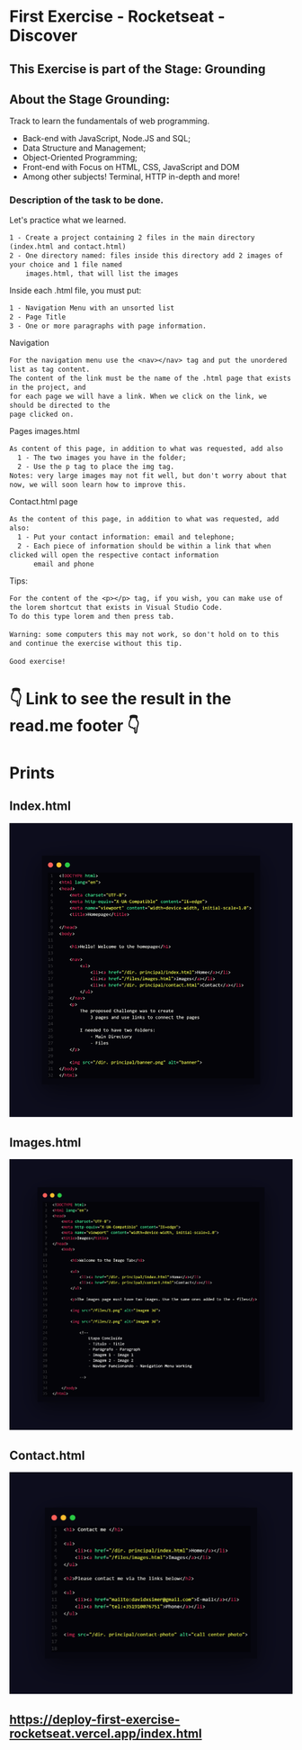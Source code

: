 # First Exercise - Rocketseat - Discover

## This Exercise is part of the Stage: Grounding

## About the Stage Grounding:

  Track to learn the fundamentals of web programming.

  - Back-end with JavaScript, Node.JS and SQL;
  - Data Structure and Management;
  - Object-Oriented Programming;
  - Front-end with Focus on HTML, CSS, JavaScript and DOM
  - Among other subjects! Terminal, HTTP in-depth and more!
   

### Description of the task to be done.

Let's practice what we learned.
  
    1 - Create a project containing 2 files in the main directory (index.html and contact.html)
    2 - One directory named: files inside this directory add 2 images of your choice and 1 file named 
        images.html, that will list the images
    
Inside each .html file, you must put:

    1 - Navigation Menu with an unsorted list
    2 - Page Title
    3 - One or more paragraphs with page information.

Navigation

    For the navigation menu use the <nav></nav> tag and put the unordered list as tag content.
    The content of the link must be the name of the .html page that exists in the project, and 
    for each page we will have a link. When we click on the link, we should be directed to the 
    page clicked on.
    
Pages images.html

    As content of this page, in addition to what was requested, add also
      1 - The two images you have in the folder;
      2 - Use the p tag to place the img tag.
    Notes: very large images may not fit well, but don't worry about that now, we will soon learn how to improve this.

Contact.html page
      
    As the content of this page, in addition to what was requested, add also:
      1 - Put your contact information: email and telephone;
      2 - Each piece of information should be within a link that when clicked will open the respective contact information 
          email and phone
    
Tips:

    For the content of the <p></p> tag, if you wish, you can make use of the lorem shortcut that exists in Visual Studio Code. 
    To do this type lorem and then press tab.
    
    Warning: some computers this may not work, so don't hold on to this and continue the exercise without this tip.
    
    Good exercise!
    
    
 # 👇 Link to see the result in the read.me footer 👇
    
 # Prints
 
 ## Index.html
 ![alt text](https://github.com/DevDavidSimer/first_exercise_rocketseat_html/blob/83843e9597b12df70fb764d14fce487b7fca3491/First%20Exercise%20Rocketseat%20School/prints/index-html.png)
    
 ## Images.html
 ![alt text](https://github.com/DevDavidSimer/first_exercise_rocketseat_html/blob/965ad9d63507c0e5cfb95eaa90ed963e502ad7af/First%20Exercise%20Rocketseat%20School/prints/images-html.png)
 
 ## Contact.html
 ![alt text](https://github.com/DevDavidSimer/first_exercise_rocketseat_html/blob/f5eac89675d1b1f79c017ac65e8d0efa13188bb6/First%20Exercise%20Rocketseat%20School/Prints/print_contact_html.png)


## https://deploy-first-exercise-rocketseat.vercel.app/index.html 
    


